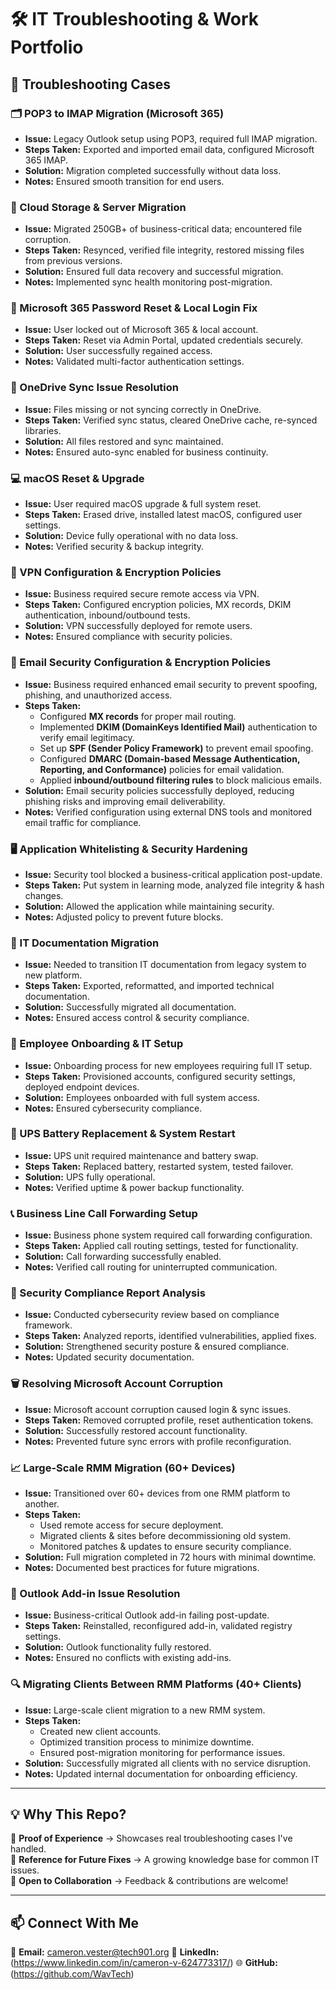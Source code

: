 # 🛠️ IT Troubleshooting & Work Portfolio  

## 🔧 Troubleshooting Cases  

### **🗂️ POP3 to IMAP Migration (Microsoft 365)**  
- **Issue:** Legacy Outlook setup using POP3, required full IMAP migration.  
- **Steps Taken:** Exported and imported email data, configured Microsoft 365 IMAP.  
- **Solution:** Migration completed successfully without data loss.  
- **Notes:** Ensured smooth transition for end users.  

### **📂 Cloud Storage & Server Migration**  
- **Issue:** Migrated 250GB+ of business-critical data; encountered file corruption.  
- **Steps Taken:** Resynced, verified file integrity, restored missing files from previous versions.  
- **Solution:** Ensured full data recovery and successful migration.  
- **Notes:** Implemented sync health monitoring post-migration.  

### **🔑 Microsoft 365 Password Reset & Local Login Fix**  
- **Issue:** User locked out of Microsoft 365 & local account.  
- **Steps Taken:** Reset via Admin Portal, updated credentials securely.  
- **Solution:** User successfully regained access.  
- **Notes:** Validated multi-factor authentication settings.  

### **🔄 OneDrive Sync Issue Resolution**  
- **Issue:** Files missing or not syncing correctly in OneDrive.  
- **Steps Taken:** Verified sync status, cleared OneDrive cache, re-synced libraries.  
- **Solution:** All files restored and sync maintained.  
- **Notes:** Ensured auto-sync enabled for business continuity.  

### **💻 macOS Reset & Upgrade**  
- **Issue:** User required macOS upgrade & full system reset.  
- **Steps Taken:** Erased drive, installed latest macOS, configured user settings.  
- **Solution:** Device fully operational with no data loss.  
- **Notes:** Verified security & backup integrity.  

### **📡 VPN Configuration & Encryption Policies**  
- **Issue:** Business required secure remote access via VPN.  
- **Steps Taken:** Configured encryption policies, MX records, DKIM authentication, inbound/outbound tests.  
- **Solution:** VPN successfully deployed for remote users.  
- **Notes:** Ensured compliance with security policies.  

### **📧 Email Security Configuration & Encryption Policies**  
- **Issue:** Business required enhanced email security to prevent spoofing, phishing, and unauthorized access.  
- **Steps Taken:**  
  - Configured **MX records** for proper mail routing.  
  - Implemented **DKIM (DomainKeys Identified Mail)** authentication to verify email legitimacy.  
  - Set up **SPF (Sender Policy Framework)** to prevent email spoofing.  
  - Configured **DMARC (Domain-based Message Authentication, Reporting, and Conformance)** policies for email validation.  
  - Applied **inbound/outbound filtering rules** to block malicious emails.  
- **Solution:** Email security policies successfully deployed, reducing phishing risks and improving email deliverability.  
- **Notes:** Verified configuration using external DNS tools and monitored email traffic for compliance.  

### **🖥️ Application Whitelisting & Security Hardening**  
- **Issue:** Security tool blocked a business-critical application post-update.  
- **Steps Taken:** Put system in learning mode, analyzed file integrity & hash changes.  
- **Solution:** Allowed the application while maintaining security.  
- **Notes:** Adjusted policy to prevent future blocks.  

### **📂 IT Documentation Migration**  
- **Issue:** Needed to transition IT documentation from legacy system to new platform.  
- **Steps Taken:** Exported, reformatted, and imported technical documentation.  
- **Solution:** Successfully migrated all documentation.  
- **Notes:** Ensured access control & security compliance.  

### **👥 Employee Onboarding & IT Setup**  
- **Issue:** Onboarding process for new employees requiring full IT setup.  
- **Steps Taken:** Provisioned accounts, configured security settings, deployed endpoint devices.  
- **Solution:** Employees onboarded with full system access.  
- **Notes:** Ensured cybersecurity compliance.  

### **🔋 UPS Battery Replacement & System Restart**  
- **Issue:** UPS unit required maintenance and battery swap.  
- **Steps Taken:** Replaced battery, restarted system, tested failover.  
- **Solution:** UPS fully operational.  
- **Notes:** Verified uptime & power backup functionality.  

### **📞 Business Line Call Forwarding Setup**  
- **Issue:** Business phone system required call forwarding configuration.  
- **Steps Taken:** Applied call routing settings, tested for functionality.  
- **Solution:** Call forwarding successfully enabled.  
- **Notes:** Verified call routing for uninterrupted communication.  

### **🔐 Security Compliance Report Analysis**  
- **Issue:** Conducted cybersecurity review based on compliance framework.  
- **Steps Taken:** Analyzed reports, identified vulnerabilities, applied fixes.  
- **Solution:** Strengthened security posture & ensured compliance.  
- **Notes:** Updated security documentation.  

### **🗑️ Resolving Microsoft Account Corruption**  
- **Issue:** Microsoft account corruption caused login & sync issues.  
- **Steps Taken:** Removed corrupted profile, reset authentication tokens.  
- **Solution:** Successfully restored account functionality.  
- **Notes:** Prevented future sync errors with profile reconfiguration.  

### **📈 Large-Scale RMM Migration (60+ Devices)**  
- **Issue:** Transitioned over 60+ devices from one RMM platform to another.  
- **Steps Taken:**  
  - Used remote access for secure deployment.  
  - Migrated clients & sites before decommissioning old system.  
  - Monitored patches & updates to ensure security compliance.  
- **Solution:** Full migration completed in 72 hours with minimal downtime.  
- **Notes:** Documented best practices for future migrations.  

### **📩 Outlook Add-in Issue Resolution**  
- **Issue:** Business-critical Outlook add-in failing post-update.  
- **Steps Taken:** Reinstalled, reconfigured add-in, validated registry settings.  
- **Solution:** Outlook functionality fully restored.  
- **Notes:** Ensured no conflicts with existing add-ins.  

### **🔍 Migrating Clients Between RMM Platforms (40+ Clients)**  
- **Issue:** Large-scale client migration to a new RMM system.  
- **Steps Taken:**  
  - Created new client accounts.  
  - Optimized transition process to minimize downtime.  
  - Ensured post-migration monitoring for performance issues.  
- **Solution:** Successfully migrated all clients with no service disruption.  
- **Notes:** Updated internal documentation for onboarding efficiency.  

---

## **💡 Why This Repo?**  
🔹 **Proof of Experience** → Showcases real troubleshooting cases I've handled.  
🔹 **Reference for Future Fixes** → A growing knowledge base for common IT issues.  
🔹 **Open to Collaboration** → Feedback & contributions are welcome! 

---

## **📫 Connect With Me**  
📧 **Email:** 	cameron.vester@tech901.org 
💼 **LinkedIn:** (https://www.linkedin.com/in/cameron-v-624773317/) 
🌐 **GitHub:** (https://github.com/WavTech)
